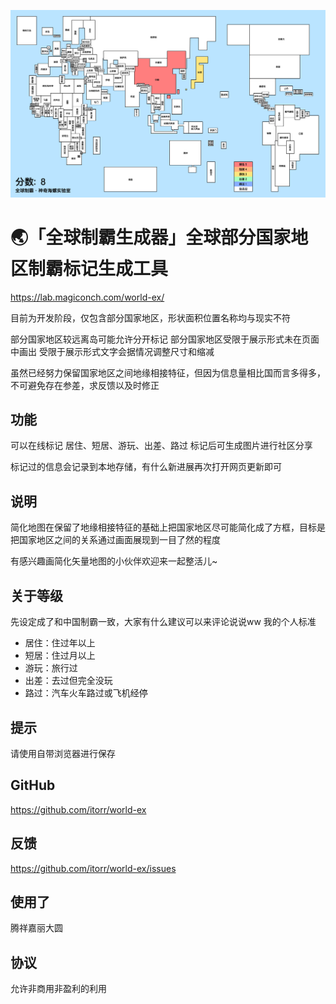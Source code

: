 ![全球制霸生成器](cover.png)
# 🌏「全球制霸生成器」全球部分国家地区制霸标记生成工具
https://lab.magiconch.com/world-ex/

目前为开发阶段，仅包含部分国家地区，形状面积位置名称均与现实不符

部分国家地区较远离岛可能允许分开标记
部分国家地区受限于展示形式未在页面中画出
受限于展示形式文字会据情况调整尺寸和缩减

虽然已经努力保留国家地区之间地缘相接特征，但因为信息量相比国而言多得多，不可避免存在参差，求反馈以及时修正

## 功能
可以在线标记 居住、短居、游玩、出差、路过 标记后可生成图片进行社区分享

标记过的信息会记录到本地存储，有什么新进展再次打开网页更新即可

## 说明
简化地图在保留了地缘相接特征的基础上把国家地区尽可能简化成了方框，目标是把国家地区之间的关系通过画面展现到一目了然的程度

有感兴趣画简化矢量地图的小伙伴欢迎来一起整活儿~ 

## 关于等级

先设定成了和中国制霸一致，大家有什么建议可以来评论说说ww
我的个人标准

 - 居住：住过年以上
 - 短居：住过月以上
 - 游玩：旅行过
 - 出差：去过但完全没玩
 - 路过：汽车火车路过或飞机经停

## 提示
请使用自带浏览器进行保存

## GitHub
https://github.com/itorr/world-ex

## 反馈
https://github.com/itorr/world-ex/issues

## 使用了
腾祥嘉丽大圆

## 协议
允许非商用非盈利的利用
